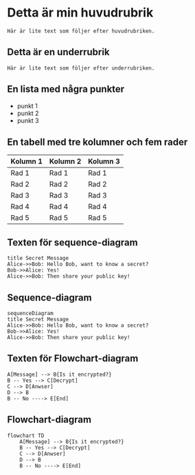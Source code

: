 # Detta är min huvudrubrik

    Här är lite text som följer efter huvudrubriken.

## Detta är en underrubrik

    Här är lite text som följer efter underrubriken.

## En lista med några punkter

- punkt 1
- punkt 2
- punkt 3

## En tabell med tre kolumner och fem rader

| Kolumn 1 | Kolumn 2 | Kolumn 3 |
| -------- | -------- | -------- |
| Rad 1    | Rad 1    | Rad 1    |
| Rad 2    | Rad 2    | Rad 2    |
| Rad 3    | Rad 3    | Rad 3    |
| Rad 4    | Rad 4    | Rad 4    |
| Rad 5    | Rad 5    | Rad 5    |

## Texten för sequence-diagram

    title Secret Message
    Alice->>Bob: Hello Bob, want to know a secret?
    Bob->>Alice: Yes!
    Alice->>Bob: Then share your public key!

## Sequence-diagram

```mermaid
sequenceDiagram
title Secret Message
Alice->>Bob: Hello Bob, want to know a secret?
Bob->>Alice: Yes!
Alice->>Bob: Then share your public key!
```

## Texten för Flowchart-diagram

    A[Message] --> B{Is it encrypted?}
    B -- Yes --> C[Decrypt]
    C --> D[Anwser]
    D --> B
    B -- No ----> E[End]

## Flowchart-diagram

```mermaid
flowchart TD
    A[Message] --> B{Is it encrypted?}
    B -- Yes --> C[Decrypt]
    C --> D[Anwser]
    D --> B
    B -- No ----> E[End]
```
